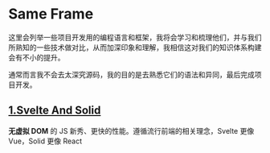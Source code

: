 # Same Frame

这里会列举一些项目开发用的编程语言和框架，我将会学习和梳理他们，并与我们所熟知的一些技术做对比，从而加深印象和理解，我相信这对我们的知识体系构建会有不小的提升。

通常而言我不会去太深究源码，我的目的是去熟悉它们的语法和异同，最后完成项目开发。

## [1.Svelte And Solid](svelte-and-solid/README.md)

**无虚拟 DOM** 的 JS 新秀、更快的性能。遵循流行前端的相关理念，Svelte 更像 Vue，Solid 更像 React
